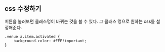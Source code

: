 ## css 수정하기
버튼을 눌러보면 클래스명이 바뀌는 것을 볼 수 있다. 그 클래스 명으로 원하는 css를 설정해준다.

	.venue a.item.activated {
	    background-color: #FFF!important;
	}